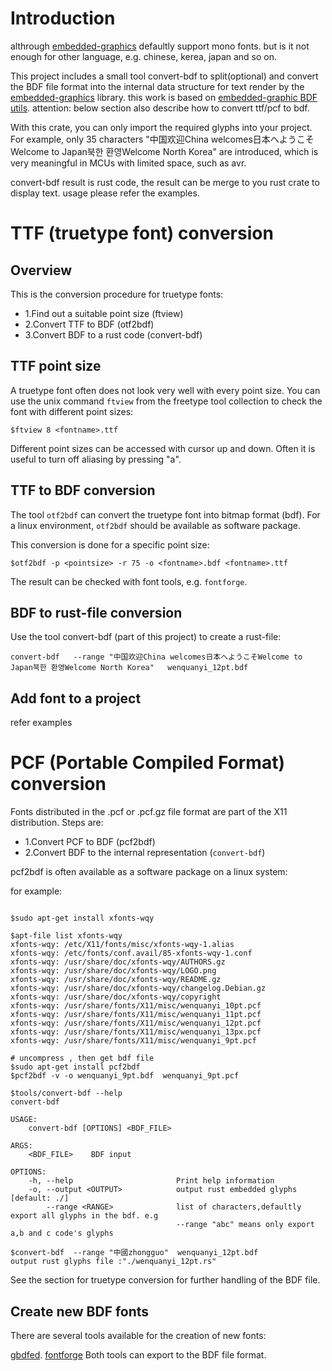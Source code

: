 # Introduction

althrough [embedded-graphics](https://github.com/embedded-graphics/embedded-graphics) defaultly support mono fonts. but is it not enough for other language, e.g. chinese, kerea, japan and so on.

This project includes a small tool convert-bdf to split(optional) and convert the BDF file format into the internal data structure for text render by the [embedded-graphics](https://github.com/embedded-graphics/embedded-graphics) library. this work is based on  [embedded-graphic BDF utils](https://github.com/embedded-graphics/bdf). attention: below section also describe how to convert ttf/pcf to bdf.

With this crate, you can only import the required glyphs into your project. For example, only 35 characters "中国欢迎China welcomes日本へようこそWelcome to Japan북한 환영Welcome North Korea" are introduced, which is very meaningful in MCUs with limited space, such as avr.

convert-bdf result is rust code, the result can be merge to you rust crate to display text. usage please refer the examples.

# TTF (truetype font) conversion

## Overview
This is the conversion procedure for truetype fonts:

- 1.Find out a suitable point size (ftview)
- 2.Convert TTF to BDF (otf2bdf)
- 3.Convert BDF to a rust code (convert-bdf)

## TTF point size
A truetype font often does not look very well with every point size. You can use the unix command `ftview` from the freetype tool collection to check the font with different point sizes:
```shell
$ftview 8 <fontname>.ttf
```
Different point sizes can be accessed with cursor up and down. Often it is useful to turn off aliasing by pressing "a".

## TTF to BDF conversion
The tool `otf2bdf` can convert the truetype font into bitmap format (bdf). For a linux environment, `otf2bdf` should be available as software package.

This conversion is done for a specific point size:
```shell
$otf2bdf -p <pointsize> -r 75 -o <fontname>.bdf <fontname>.ttf
```
The result can be checked with font tools, e.g.  `fontforge`.

## BDF to rust-file conversion
Use the tool convert-bdf (part of this project) to create a rust-file:
```shell
convert-bdf   --range "中国欢迎China welcomes日本へようこそWelcome to Japan북한 환영Welcome North Korea"   wenquanyi_12pt.bdf
```

## Add font to a project

refer examples

# PCF (Portable Compiled Format) conversion
Fonts distributed in the .pcf or .pcf.gz file format are part of the X11 distribution. Steps are:

- 1.Convert PCF to BDF (pcf2bdf)
- 2.Convert BDF to the internal representation (`convert-bdf`)

pcf2bdf is often available as a software package on a linux system:

for example:

```shell

$sudo apt-get install xfonts-wqy

$apt-file list xfonts-wqy
xfonts-wqy: /etc/X11/fonts/misc/xfonts-wqy-1.alias
xfonts-wqy: /etc/fonts/conf.avail/85-xfonts-wqy-1.conf
xfonts-wqy: /usr/share/doc/xfonts-wqy/AUTHORS.gz
xfonts-wqy: /usr/share/doc/xfonts-wqy/LOGO.png
xfonts-wqy: /usr/share/doc/xfonts-wqy/README.gz
xfonts-wqy: /usr/share/doc/xfonts-wqy/changelog.Debian.gz
xfonts-wqy: /usr/share/doc/xfonts-wqy/copyright
xfonts-wqy: /usr/share/fonts/X11/misc/wenquanyi_10pt.pcf
xfonts-wqy: /usr/share/fonts/X11/misc/wenquanyi_11pt.pcf
xfonts-wqy: /usr/share/fonts/X11/misc/wenquanyi_12pt.pcf
xfonts-wqy: /usr/share/fonts/X11/misc/wenquanyi_13px.pcf
xfonts-wqy: /usr/share/fonts/X11/misc/wenquanyi_9pt.pcf

# uncompress , then get bdf file
$sudo apt-get install pcf2bdf
$pcf2bdf -v -o wenquanyi_9pt.bdf  wenquanyi_9pt.pcf 

$tools/convert-bdf --help
convert-bdf

USAGE:
    convert-bdf [OPTIONS] <BDF_FILE>

ARGS:
    <BDF_FILE>    BDF input

OPTIONS:
    -h, --help                       Print help information
    -o, --output <OUTPUT>            output rust embedded glyphs [default: ./]
        --range <RANGE>              list of characters,defaultly export all glyphs in the bdf. e.g
                                     --range "abc" means only export a,b and c code's glyphs

$convert-bdf  --range "中國zhongguo"  wenquanyi_12pt.bdf
output rust glyphs file :"./wenquanyi_12pt.rs"
```


See the section for truetype conversion for further handling of the BDF file.

## Create new BDF fonts
There are several tools available for the creation of new fonts:

[gbdfed](http://www.math.nmsu.edu/~mleisher/Software/gbdfed/).
[fontforge](http://fontforge.sourceforge.net/) Both tools can export to the BDF file format.

